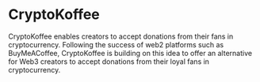# CryptoKoffee
CryptoKoffee enables creators to accept donations from their fans in cryptocurrency. Following the success of web2 platforms such as BuyMeACoffee, CryptoKoffee is building on this idea to offer an alternative for Web3 creators to accept donations from their loyal fans in cryptocurrency.
